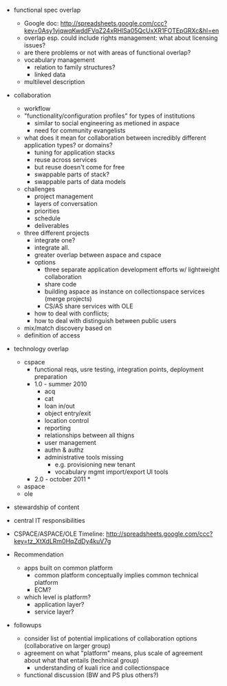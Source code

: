 * functional spec overlap
    * Google doc: http://spreadsheets.google.com/ccc?key=0Asy1vjqwqKwddFVqZ24xRHlSa05QcUxXR1FOTEpGRXc&hl=en
    * overlap esp. could include rights management: what about licensing issues?
    * are there problems or not with areas of functional overlap?
    * vocabulary management
        * relation to family structures?
        * linked data
    * multilevel description

* collaboration
    * workflow
    * "functionality/configuration profiles" for types of institutions
        * similar to social engineering as metioned in aspace
        * need for community evangelists
    * what does it mean for collaboration between incredibly different application types? or domains?
        * tuning for application stacks
        * reuse across services
        * but reuse doesn't come for free
        * swappable parts of stack?
        * swappable parts of data models
    * challenges
        * project management
        * layers of conversation
        * priorities
        * schedule
        * deliverables  
    * three different projects
        * integrate one?
        * integrate all.
        * greater overlap between aspace and cspace
        * options
            * three separate application development efforts w/ lightweight collaboration
            * share code
            * building aspace as instance on collectionspace services (merge projects)
            * CS/AS share services with OLE
        * how to deal with conflicts; 
        * how to deal with distinguish between public users
    * mix/match discovery based on 
    * definition of access
    

* technology overlap
    * cspace
        * functional reqs, usre testing, integration points, deployment preparation
        * 1.0 - summer 2010 
            * acq
            * cat
            * loan in/out
            * object entry/exit
            * location control
            * reporting
            * relationships between all thigns
            * user management
            * authn & authz
            * administrative tools missing
                * e.g. provisioning new tenant
                * vocabulary mgmt import/export UI tools
        * 2.0 - october 2011
            *
    * aspace
    * ole
    
* stewardship of content
* central IT responsibilities
* CSPACE/ASPACE/OLE Timeline: http://spreadsheets.google.com/ccc?key=tz_XtXdLRm0HqZdDy4kuV7g

* Recommendation
    * apps built on common platform
        * common platform conceptually implies common technical platform
        * ECM?
    * which level is platform?
        * application layer?
        * service layer?

* followups
    * consider list of potential implications of collaboration options (collaborative on larger group)
    * agreement on what "platform" means, plus scale of agreement about what that entails (technical group)
        * understanding of kuali rice and collectionspace
    * functional discussion (BW and PS plus others?)
    
    